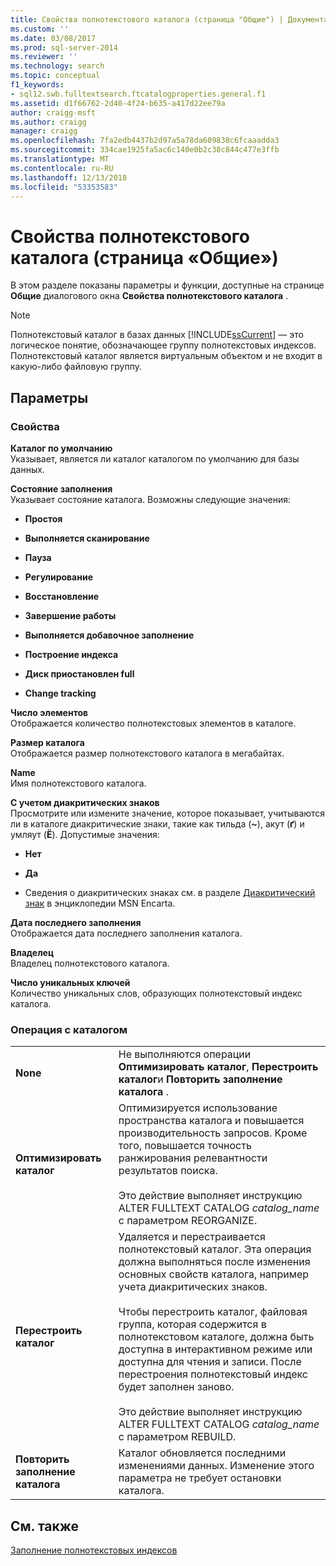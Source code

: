 ```yaml
---
title: Свойства полнотекстового каталога (страница "Общие") | Документация Майкрософт
ms.custom: ''
ms.date: 03/08/2017
ms.prod: sql-server-2014
ms.reviewer: ''
ms.technology: search
ms.topic: conceptual
f1_keywords:
- sql12.swb.fulltextsearch.ftcatalogproperties.general.f1
ms.assetid: d1f66762-2d40-4f24-b635-a417d22ee79a
author: craigg-msft
ms.author: craigg
manager: craigg
ms.openlocfilehash: 7fa2edb4437b2d97a5a78da609838c6fcaaadda3
ms.sourcegitcommit: 334cae1925fa5ac6c140e0b2c38c844c477e3ffb
ms.translationtype: MT
ms.contentlocale: ru-RU
ms.lasthandoff: 12/13/2018
ms.locfileid: "53353583"
---
```

# <a name="full-text-catalog-properties-general-page"></a>Свойства полнотекстового каталога (страница «Общие»)
  В этом разделе показаны параметры и функции, доступные на странице **Общие** диалогового окна **Свойства полнотекстового каталога** .  
  
> [!NOTE]  
>  Полнотекстовый каталог в базах данных [!INCLUDE[ssCurrent](../includes/sscurrent-md.md)] — это логическое понятие, обозначающее группу полнотекстовых индексов. Полнотекстовый каталог является виртуальным объектом и не входит в какую-либо файловую группу.  
  
## <a name="options"></a>Параметры  
  
### <a name="properties"></a>Свойства  
 **Каталог по умолчанию**  
 Указывает, является ли каталог каталогом по умолчанию для базы данных.  
  
 **Состояние заполнения**  
 Указывает состояние каталога. Возможны следующие значения:  
  
-   **Простоя**  
  
-   **Выполняется сканирование**  
  
-   **Пауза**  
  
-   **Регулирование**  
  
-   **Восстановление**  
  
-   **Завершение работы**  
  
-   **Выполняется добавочное заполнение**  
  
-   **Построение индекса**  
  
-   **Диск приостановлен full**  
  
-   **Change tracking**  
  
 **Число элементов**  
 Отображается количество полнотекстовых элементов в каталоге.  
  
 **Размер каталога**  
 Отображается размер полнотекстового каталога в мегабайтах.  
  
 **Name**  
 Имя полнотекстового каталога.  
  
 **С учетом диакритических знаков**  
 Просмотрите или измените значение, которое показывает, учитываются ли в каталоге диакритические знаки, такие как тильда (**~**), акут (**ґ**) и умляут (**Ё**). Допустимые значения:  
  
-   **Нет**  
  
-   **Да**  
  
-   Сведения о диакритических знаках см. в разделе [Диакритический знак](https://go.microsoft.com/fwlink/?LinkId=154091) в энциклопедии MSN Encarta.  
  
 **Дата последнего заполнения**  
 Отображается дата последнего заполнения каталога.  
  
 **Владелец**  
 Владелец полнотекстового каталога.  
  
 **Число уникальных ключей**  
 Количество уникальных слов, образующих полнотекстовый индекс каталога.  
  
### <a name="catalog-action"></a>Операция с каталогом  
  
|||  
|-|-|  
|**None**|Не выполняются операции **Оптимизировать каталог**, **Перестроить каталог**и **Повторить заполнение каталога** .|  
|**Оптимизировать каталог**|Оптимизируется использование пространства каталога и повышается производительность запросов. Кроме того, повышается точность ранжирования релевантности результатов поиска.<br /><br /> Это действие выполняет инструкцию ALTER FULLTEXT CATALOG *catalog_name* с параметром REORGANIZE.|  
|**Перестроить каталог**|Удаляется и перестраивается полнотекстовый каталог. Эта операция должна выполняться после изменения основных свойств каталога, например учета диакритических знаков.<br /><br /> Чтобы перестроить каталог, файловая группа, которая содержится в полнотекстовом каталоге, должна быть доступна в интерактивном режиме или доступна для чтения и записи. После перестроения полнотекстовый индекс будет заполнен заново.<br /><br /> Это действие выполняет инструкцию ALTER FULLTEXT CATALOG *catalog_name* с параметром REBUILD.|  
|**Повторить заполнение каталога**|Каталог обновляется последними изменениями данных. Изменение этого параметра не требует остановки каталога.|  
  
## <a name="see-also"></a>См. также  
 [Заполнение полнотекстовых индексов](../relational-databases/indexes/indexes.md)  
  
  
